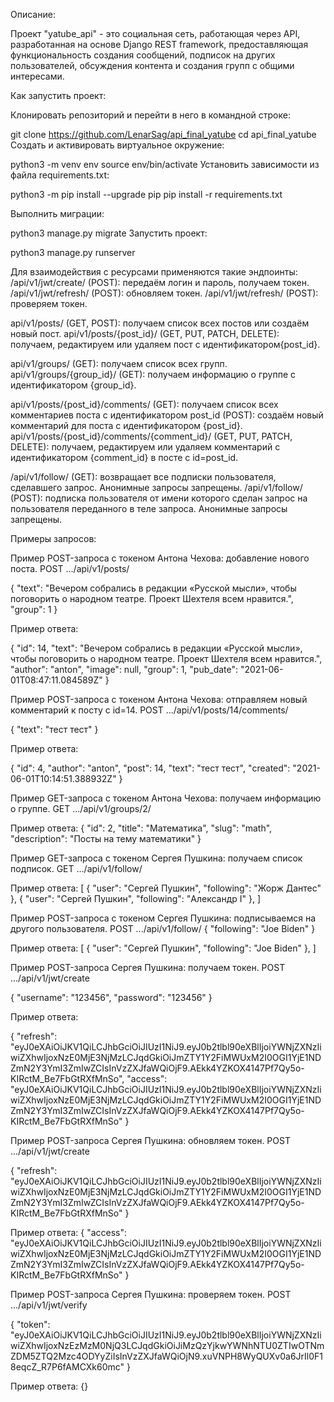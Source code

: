 Описание:

Проект "yatube_api" - это социальная сеть, работающая через API, разработанная на основе Django REST framework, предоставляющая функциональность создания сообщений, подписок на других пользователей, обсуждения контента и создания групп с общими интересами.

Как запустить проект:

Клонировать репозиторий и перейти в него в командной строке:

git clone https://github.com/LenarSag/api_final_yatube
cd api_final_yatube
Cоздать и активировать виртуальное окружение:

python3 -m venv env
source env/bin/activate
Установить зависимости из файла requirements.txt:

python3 -m pip install --upgrade pip
pip install -r requirements.txt

Выполнить миграции:

python3 manage.py migrate
Запустить проект:

python3 manage.py runserver




Для взаимодействия с ресурсами применяются такие эндпоинты:
/api/v1/jwt/create/ (POST): передаём логин и пароль, получаем токен.
/api/v1/jwt/refresh/ (POST): обновляем токен.
/api/v1/jwt/refresh/ (POST): проверяем токен.

api/v1/posts/ (GET, POST): получаем список всех постов или создаём новый пост.
api/v1/posts/{post_id}/ (GET, PUT, PATCH, DELETE): получаем, редактируем или удаляем пост с идентификатором{post_id}.

api/v1/groups/ (GET): получаем список всех групп.
api/v1/groups/{group_id}/ (GET): получаем информацию о группе с идентификатором {group_id}.

api/v1/posts/{post_id}/comments/
(GET): получаем список всех комментариев поста с идентификатором post_id
(POST): создаём новый комментарий для поста с идентификатором {post_id}.
api/v1/posts/{post_id}/comments/{comment_id}/ (GET, PUT, PATCH, DELETE): получаем, редактируем или удаляем комментарий с идентификатором {comment_id} в посте с id=post_id.

/api/v1/follow/ (GET): возвращает все подписки пользователя, сделавшего запрос. Анонимные запросы запрещены.
/api/v1/follow/ (POST): подписка пользователя от имени которого сделан запрос на пользователя переданного в теле запроса. Анонимные запросы запрещены.


Примеры запросов:

Пример POST-запроса с токеном Антона Чехова: добавление нового поста.
POST .../api/v1/posts/

{
    "text": "Вечером собрались в редакции «Русской мысли», чтобы поговорить о народном театре. Проект Шехтеля всем нравится.",
    "group": 1
} 

Пример ответа:

{
    "id": 14,
    "text": "Вечером собрались в редакции «Русской мысли», чтобы поговорить о народном театре. Проект Шехтеля всем нравится.",
    "author": "anton",
    "image": null,
    "group": 1,
    "pub_date": "2021-06-01T08:47:11.084589Z"
} 

Пример POST-запроса с токеном Антона Чехова: отправляем новый комментарий к посту с id=14.
POST .../api/v1/posts/14/comments/

{
    "text": "тест тест"
} 

Пример ответа:

{
    "id": 4,
    "author": "anton",
    "post": 14,
    "text": "тест тест",
    "created": "2021-06-01T10:14:51.388932Z"
} 

Пример GET-запроса с токеном Антона Чехова: получаем информацию о группе.
GET .../api/v1/groups/2/

Пример ответа:
{
    "id": 2,
    "title": "Математика",
    "slug": "math",
    "description": "Посты на тему математики"
}

Пример GET-запроса с токеном Сергея Пушкина: получаем список подписок.
GET .../api/v1/follow/

Пример ответа:
[
    {
        "user": "Сергей Пушкин",
        "following": "Жорж Дантес"
    },
    {
        "user": "Сергей Пушкин",
        "following": "Александр I"
    },
]

Пример POST-запроса с токеном Сергея Пушкина: подписываемся на другого пользователя.
POST .../api/v1/follow/
{
"following": "Joe Biden"
}

Пример ответа:
[
    {
        "user": "Сергей Пушкин",
        "following": "Joe Biden"
    },
]

Пример POST-запроса Сергея Пушкина: получаем токен.
POST .../api/v1/jwt/create

{
"username": "123456",
"password": "123456"
}

Пример ответа:

{
"refresh": "eyJ0eXAiOiJKV1QiLCJhbGciOiJIUzI1NiJ9.eyJ0b2tlbl90eXBlIjoiYWNjZXNzIiwiZXhwIjoxNzE0MjE3NjMzLCJqdGkiOiJmZTY1Y2FiMWUxM2I0OGI1YjE1NDZmN2Y3YmI3ZmIwZCIsInVzZXJfaWQiOjF9.AEkk4YZKOX4147Pf7Qy5o-KIRctM_Be7FbGtRXfMnSo",
"access": "eyJ0eXAiOiJKV1QiLCJhbGciOiJIUzI1NiJ9.eyJ0b2tlbl90eXBlIjoiYWNjZXNzIiwiZXhwIjoxNzE0MjE3NjMzLCJqdGkiOiJmZTY1Y2FiMWUxM2I0OGI1YjE1NDZmN2Y3YmI3ZmIwZCIsInVzZXJfaWQiOjF9.AEkk4YZKOX4147Pf7Qy5o-KIRctM_Be7FbGtRXfMnSo"
}


Пример POST-запроса Сергея Пушкина: обновляем токен.
POST .../api/v1/jwt/create

{
"refresh": "eyJ0eXAiOiJKV1QiLCJhbGciOiJIUzI1NiJ9.eyJ0b2tlbl90eXBlIjoiYWNjZXNzIiwiZXhwIjoxNzE0MjE3NjMzLCJqdGkiOiJmZTY1Y2FiMWUxM2I0OGI1YjE1NDZmN2Y3YmI3ZmIwZCIsInVzZXJfaWQiOjF9.AEkk4YZKOX4147Pf7Qy5o-KIRctM_Be7FbGtRXfMnSo"
}

Пример ответа:
{
"access": "eyJ0eXAiOiJKV1QiLCJhbGciOiJIUzI1NiJ9.eyJ0b2tlbl90eXBlIjoiYWNjZXNzIiwiZXhwIjoxNzE0MjE3NjMzLCJqdGkiOiJmZTY1Y2FiMWUxM2I0OGI1YjE1NDZmN2Y3YmI3ZmIwZCIsInVzZXJfaWQiOjF9.AEkk4YZKOX4147Pf7Qy5o-KIRctM_Be7FbGtRXfMnSo"
}

Пример POST-запроса Сергея Пушкина: проверяем токен.
POST .../api/v1/jwt/verify

{
    "token": "eyJ0eXAiOiJKV1QiLCJhbGciOiJIUzI1NiJ9.eyJ0b2tlbl90eXBlIjoiYWNjZXNzIiwiZXhwIjoxNzEzMzM0NjQ3LCJqdGkiOiJiMzQzYjkwYWNhNTU0ZTIwOTNmZDM5ZTQ2Mzc4ODYyZiIsInVzZXJfaWQiOjN9.xuVNPH8WyQUXv0a6JrIl0F18eqcZ_R7P6fAMCXk60mc"
}

Пример ответа:
{}
